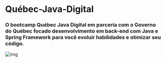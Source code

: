 # Québec-Java-Digital

### O bootcamp Québec Java Digital em parceria com o Governo do Québec focado desenvolvimento em back-end com Java e Spring Framework para você evoluir habilidades e otimizar seu código. 

![img](https://hermes.digitalinnovation.one/tracks/90d89c5e-330e-4316-85af-e6d629677f68.png)

<html>

  <!--

    4 Tipos de Variaveis
- Instancia: Objeto
- Classe: classe
- Local: dentro de métodos
- Parametros: na assinatura do método.



-->
</html>
